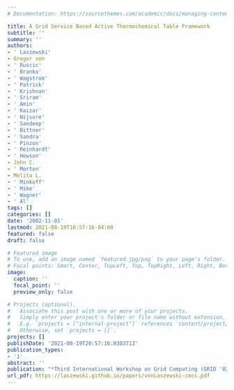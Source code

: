 ```yaml
---
# Documentation: https://sourcethemes.com/academic/docs/managing-content/

title: A Grid Service Based Active Thermochemical Table Framework
subtitle: ''
summary: ''
authors:
- ' Laszewski'
- Gregor von
- ' Ruscic'
- ' Branko'
- ' Wagstrom'
- ' Patrick'
- ' Krishnan'
- ' Sriram'
- ' Amin'
- ' Kaizar'
- ' Nijsure'
- ' Sandeep'
- ' Bittner'
- ' Sandra'
- ' Pinzon'
- ' Reinhardt'
- ' Hewson'
- John C.
- ' Morton'
- Melita L.
- ' Minkoff'
- ' Mike'
- ' Wagner'
- ' Al'
tags: []
categories: []
date: '2002-11-01'
lastmod: 2021-08-19T16:57:16-04:00
featured: false
draft: false

# Featured image
# To use, add an image named `featured.jpg/png` to your page's folder.
# Focal points: Smart, Center, TopLeft, Top, TopRight, Left, Right, BottomLeft, Bottom, BottomRight.
image:
  caption: ''
  focal_point: ''
  preview_only: false

# Projects (optional).
#   Associate this post with one or more of your projects.
#   Simply enter your project's folder or file name without extension.
#   E.g. `projects = ["internal-project"]` references `content/project/deep-learning/index.md`.
#   Otherwise, set `projects = []`.
projects: []
publishDate: '2021-08-19T20:57:16.030371Z'
publication_types:
- '1'
abstract: ''
publication: "*Third International Workshop on Grid Computing (GRID '02)*"
url_pdf: https://laszewski.github.io/papers/vonLaszewski-cmcs.pdf
---
```

